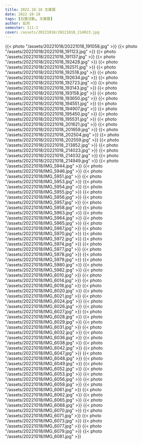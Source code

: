 ```yaml
---
title: 2022.10.18 文庫展
date: 2022-10-18
tags: [社團活動, 文庫展]
author: 如月
semester: 111-1
cover: /assets/20221018/20221018_214023.jpg
---
```


{{< photo "/assets/20221018/20221018_191058.jpg" >}}
{{< photo "/assets/20221018/20221018_191123.jpg" >}}
{{< photo "/assets/20221018/20221018_191137.jpg" >}}
{{< photo "/assets/20221018/20221018_192428.jpg" >}}
{{< photo "/assets/20221018/20221018_192511.jpg" >}}
{{< photo "/assets/20221018/20221018_192518.jpg" >}}
{{< photo "/assets/20221018/20221018_192634.jpg" >}}
{{< photo "/assets/20221018/20221018_192723.jpg" >}}
{{< photo "/assets/20221018/20221018_193143.jpg" >}}
{{< photo "/assets/20221018/20221018_193158.jpg" >}}
{{< photo "/assets/20221018/20221018_193650.jpg" >}}
{{< photo "/assets/20221018/20221018_194551.jpg" >}}
{{< photo "/assets/20221018/20221018_194907.jpg" >}}
{{< photo "/assets/20221018/20221018_195450.jpg" >}}
{{< photo "/assets/20221018/20221018_195531.jpg" >}}
{{< photo "/assets/20221018/20221018_201621.jpg" >}}
{{< photo "/assets/20221018/20221018_201659.jpg" >}}
{{< photo "/assets/20221018/20221018_202504.jpg" >}}
{{< photo "/assets/20221018/20221018_202559.jpg" >}}
{{< photo "/assets/20221018/20221018_213852.jpg" >}}
{{< photo "/assets/20221018/20221018_214023.jpg" >}}
{{< photo "/assets/20221018/20221018_214032.jpg" >}}
{{< photo "/assets/20221018/20221018_214949.jpg" >}}
{{< photo "/assets/20221018/IMG_5944.jpg" >}}
{{< photo "/assets/20221018/IMG_5946.jpg" >}}
{{< photo "/assets/20221018/IMG_5951.jpg" >}}
{{< photo "/assets/20221018/IMG_5953.jpg" >}}
{{< photo "/assets/20221018/IMG_5954.jpg" >}}
{{< photo "/assets/20221018/IMG_5955.jpg" >}}
{{< photo "/assets/20221018/IMG_5956.jpg" >}}
{{< photo "/assets/20221018/IMG_5957.jpg" >}}
{{< photo "/assets/20221018/IMG_5958.jpg" >}}
{{< photo "/assets/20221018/IMG_5963.jpg" >}}
{{< photo "/assets/20221018/IMG_5964.jpg" >}}
{{< photo "/assets/20221018/IMG_5965.jpg" >}}
{{< photo "/assets/20221018/IMG_5967.jpg" >}}
{{< photo "/assets/20221018/IMG_5970.jpg" >}}
{{< photo "/assets/20221018/IMG_5972.jpg" >}}
{{< photo "/assets/20221018/IMG_5974.jpg" >}}
{{< photo "/assets/20221018/IMG_5977.jpg" >}}
{{< photo "/assets/20221018/IMG_5978.jpg" >}}
{{< photo "/assets/20221018/IMG_5979.jpg" >}}
{{< photo "/assets/20221018/IMG_5980.jpg" >}}
{{< photo "/assets/20221018/IMG_5982.jpg" >}}
{{< photo "/assets/20221018/IMG_6010.jpg" >}}
{{< photo "/assets/20221018/IMG_6014.jpg" >}}
{{< photo "/assets/20221018/IMG_6018.jpg" >}}
{{< photo "/assets/20221018/IMG_6020.jpg" >}}
{{< photo "/assets/20221018/IMG_6021.jpg" >}}
{{< photo "/assets/20221018/IMG_6024.jpg" >}}
{{< photo "/assets/20221018/IMG_6026.jpg" >}}
{{< photo "/assets/20221018/IMG_6027.jpg" >}}
{{< photo "/assets/20221018/IMG_6028.jpg" >}}
{{< photo "/assets/20221018/IMG_6029.jpg" >}}
{{< photo "/assets/20221018/IMG_6031.jpg" >}}
{{< photo "/assets/20221018/IMG_6032.jpg" >}}
{{< photo "/assets/20221018/IMG_6036.jpg" >}}
{{< photo "/assets/20221018/IMG_6038.jpg" >}}
{{< photo "/assets/20221018/IMG_6042.jpg" >}}
{{< photo "/assets/20221018/IMG_6047.jpg" >}}
{{< photo "/assets/20221018/IMG_6048.jpg" >}}
{{< photo "/assets/20221018/IMG_6049.jpg" >}}
{{< photo "/assets/20221018/IMG_6052.jpg" >}}
{{< photo "/assets/20221018/IMG_6053.jpg" >}}
{{< photo "/assets/20221018/IMG_6056.jpg" >}}
{{< photo "/assets/20221018/IMG_6059.jpg" >}}
{{< photo "/assets/20221018/IMG_6061.jpg" >}}
{{< photo "/assets/20221018/IMG_6062.jpg" >}}
{{< photo "/assets/20221018/IMG_6065.jpg" >}}
{{< photo "/assets/20221018/IMG_6068.jpg" >}}
{{< photo "/assets/20221018/IMG_6070.jpg" >}}
{{< photo "/assets/20221018/IMG_6071.jpg" >}}
{{< photo "/assets/20221018/IMG_6073.jpg" >}}
{{< photo "/assets/20221018/IMG_6077.jpg" >}}
{{< photo "/assets/20221018/IMG_6079.jpg" >}}
{{< photo "/assets/20221018/IMG_6081.jpg" >}}
